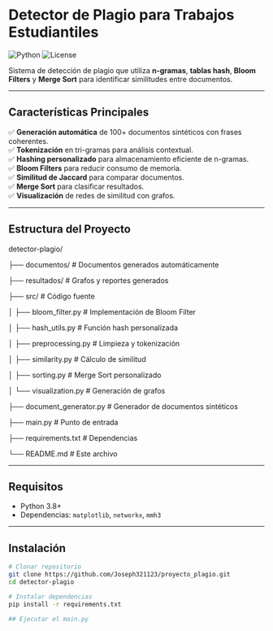 # Detector de Plagio para Trabajos Estudiantiles

![Python](https://img.shields.io/badge/Python-3.8+-blue)
![License](https://img.shields.io/badge/Licencia-MIT-green)

Sistema de detección de plagio que utiliza **n-gramas**, **tablas hash**, **Bloom Filters** y **Merge Sort** para identificar similitudes entre documentos.

---

## Características Principales
✅ **Generación automática** de 100+ documentos sintéticos con frases coherentes.  
✅ **Tokenización** en tri-gramas para análisis contextual.  
✅ **Hashing personalizado** para almacenamiento eficiente de n-gramas.  
✅ **Bloom Filters** para reducir consumo de memoria.  
✅ **Similitud de Jaccard** para comparar documentos.  
✅ **Merge Sort** para clasificar resultados.  
✅ **Visualización** de redes de similitud con grafos.  

---

## Estructura del Proyecto
detector-plagio/

├── documentos/          # Documentos generados automáticamente

├── resultados/          # Grafos y reportes generados

├── src/                 # Código fuente

│   ├── bloom_filter.py  # Implementación de Bloom Filter

│   ├── hash_utils.py    # Función hash personalizada

│   ├── preprocessing.py # Limpieza y tokenización

│   ├── similarity.py    # Cálculo de similitud

│   ├── sorting.py       # Merge Sort personalizado

│   └── visualization.py # Generación de grafos

├── document_generator.py # Generador de documentos sintéticos

├── main.py              # Punto de entrada

├── requirements.txt     # Dependencias

└── README.md            # Este archivo

---

## Requisitos
- Python 3.8+
- Dependencias: `matplotlib`, `networkx`, `mmh3`

---

## Instalación
```bash
# Clonar repositorio
git clone https://github.com/Joseph321123/proyecto_plagio.git
cd detector-plagio

# Instalar dependencias
pip install -r requirements.txt

## Ejecutar el main.py